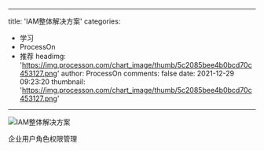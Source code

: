 
---
title: 'IAM整体解决方案'
categories: 
 - 学习
 - ProcessOn
 - 推荐
headimg: 'https://img.processon.com/chart_image/thumb/5c2085bee4b0bcd70c453127.png'
author: ProcessOn
comments: false
date: 2021-12-29 09:23:20
thumbnail: 'https://img.processon.com/chart_image/thumb/5c2085bee4b0bcd70c453127.png'
---

<div>   
<img class="thumb" alt="IAM整体解决方案" src="https://img.processon.com/chart_image/thumb/5c2085bee4b0bcd70c453127.png" referrerpolicy="no-referrer">
<p>企业用户角色权限管理</p>  
</div>
            